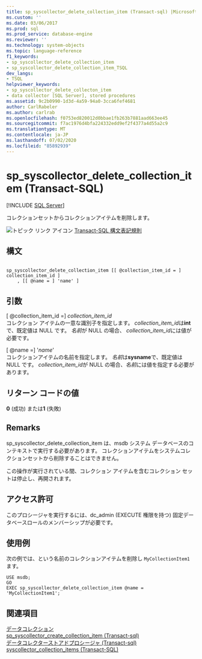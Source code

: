 ```yaml
---
title: sp_syscollector_delete_collection_item (Transact-sql) |Microsoft Docs
ms.custom: ''
ms.date: 03/06/2017
ms.prod: sql
ms.prod_service: database-engine
ms.reviewer: ''
ms.technology: system-objects
ms.topic: language-reference
f1_keywords:
- sp_syscollector_delete_collection_item
- sp_syscollector_delete_collection_item_TSQL
dev_langs:
- TSQL
helpviewer_keywords:
- sp_syscollector_delete_collecton_item
- data collector [SQL Server], stored procedures
ms.assetid: 9c2b0990-1d3d-4a59-94a0-3cca6fef4681
author: CarlRabeler
ms.author: carlrab
ms.openlocfilehash: f0753ed820012d0bbae1fb263b7881aad663ee45
ms.sourcegitcommit: f7ac1976d4bfa224332edd9ef2f4377a4d55a2c9
ms.translationtype: MT
ms.contentlocale: ja-JP
ms.lasthandoff: 07/02/2020
ms.locfileid: "85892939"
---
```

# <a name="sp_syscollector_delete_collection_item-transact-sql"></a>sp_syscollector_delete_collection_item (Transact-SQL)
[!INCLUDE [SQL Server](../../includes/applies-to-version/sqlserver.md)]

  コレクションセットからコレクションアイテムを削除します。  
  
 ![トピック リンク アイコン](../../database-engine/configure-windows/media/topic-link.gif "トピック リンク アイコン") [Transact-SQL 構文表記規則](../../t-sql/language-elements/transact-sql-syntax-conventions-transact-sql.md)  
  
## <a name="syntax"></a>構文  
  
```  
  
sp_syscollector_delete_collection_item [[ @collection_item_id = ] collection_item_id ]  
    , [[ @name = ] 'name' ]   
```  
  
## <a name="arguments"></a>引数  
 [ @collection_item_id =] *collection_item_id*  
 コレクション アイテムの一意な識別子を指定します。 *collection_item_id*は**int**で、既定値は NULL です。 *名前*が NULL の場合、 *collection_item_id*には値が必要です。  
  
 [ @name =] '*name*'  
 コレクションアイテムの名前を指定します。 *名前*は**sysname**で、既定値は NULL です。 *collection_item_id*が NULL の場合、*名前*には値を指定する必要があります。  
  
## <a name="return-code-values"></a>リターン コードの値  
 **0** (成功) または**1** (失敗)  
  
## <a name="remarks"></a>Remarks  
 sp_syscollector_delete_collection_item は、msdb システム データベースのコンテキストで実行する必要があります。 コレクションアイテムをシステムコレクションセットから削除することはできません。  
  
 この操作が実行されている間、コレクション アイテムを含むコレクション セットは停止し、再開されます。  
  
## <a name="permissions"></a>アクセス許可  
 このプロシージャを実行するには、dc_admin (EXECUTE 権限を持つ) 固定データベースロールのメンバーシップが必要です。  
  
## <a name="examples"></a>使用例  
 次の例では、という名前のコレクションアイテムを削除し `MyCollectionItem1` ます。  
  
```  
USE msdb;  
GO  
EXEC sp_syscollector_delete_collection_item @name = 'MyCollectionItem1';  
```  
  
## <a name="see-also"></a>関連項目  
 [データコレクション](../../relational-databases/data-collection/data-collection.md)   
 [sp_syscollector_create_collection_item &#40;Transact-sql&#41;](../../relational-databases/system-stored-procedures/sp-syscollector-create-collection-item-transact-sql.md)   
 [データコレクターストアドプロシージャ &#40;Transact-sql&#41;](../../relational-databases/system-stored-procedures/data-collector-stored-procedures-transact-sql.md)   
 [syscollector_collection_items &#40;Transact-SQL&#41;](../../relational-databases/system-catalog-views/syscollector-collection-items-transact-sql.md)  
  
  
